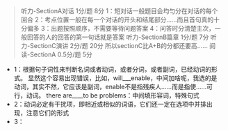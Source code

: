 

>听力-SectionA对话 1分/题  8分
1：短对话一般题目会均匀分在对话的每个回合
2：考点位置一般在每一个对话的开头和结尾部分……而且首句真的十分偏多
3：出题按照顺序，不需要等待问题答案
4：问答时分清楚主次，一般回答的人的回答的第一句话就是答案
>听力-SectionB篇章 1分/题  7分
>听力-SectionC演讲 2分/题  20分
所以sectionC比A+B的分都还要高……
>阅读-SectionA  0.5分/题   5分
* 1：根据句子词性来判断名词或者动词，或者分词，或者副词，已经动词的形式。
显然这个容易出现错误，比如，will___enable，中间加啥呢，我选的是动词，其实不然，它应该是副词，enable不是指残疾人……而是指使……可行，动词。
there are____to be problems：中间填形容词，特殊句式
* 2：动词必定有干扰项，即相近或相似的词语，它们还一定在选项中并排出现，注意它们的形式
* 3：